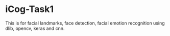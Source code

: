 # iCog-Task1
This is for facial landmarks, face detection, facial emotion recognition using dlib, opencv, keras and cnn.
